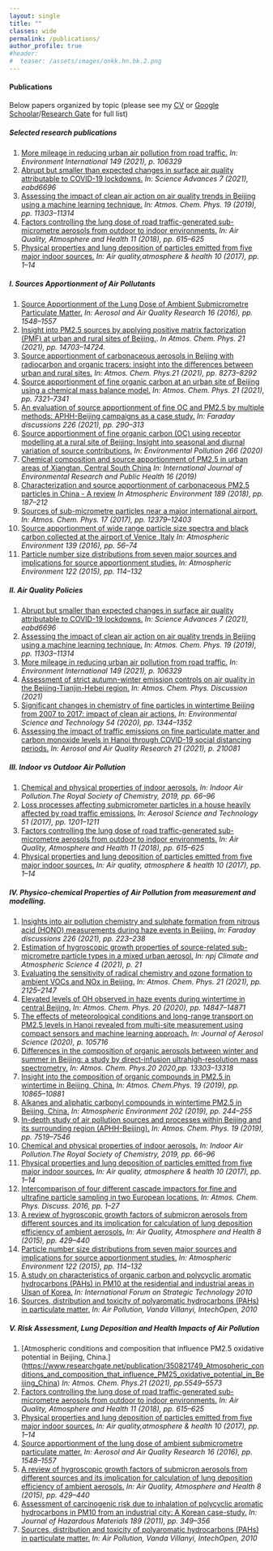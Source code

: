 ```yaml
---
layout: single
title: ""
classes: wide
permalink: /publications/
author_profile: true
#header:
#  teaser: /assets/images/onkk.hn.bk.2.png
---
```


#### Publications

Below papers organized by topic (please see my [CV](https://tuanvvu.github.io/profile/CV_tuanvu.pdf) or [Google Schoolar](https://scholar.google.com/citations?user=RMcjLFEAAAAJ&hl=en)/[Research Gate](https://www.researchgate.net/profile/Tuan-V-Vu) for full list)

##### Selected research publications

1. [More mileage in reducing urban air pollution from
road traffic.](https://www.researchgate.net/publication/349103486_More_mileage_in_reducing_urban_air_pollution_from_road_traffic) *In: Environment International 149 (2021), p. 106329*  
2. [Abrupt but smaller than expected changes in surface air quality attributable
to COVID-19 lockdowns.](https://www.researchgate.net/publication/348475570_Abrupt_but_smaller_than_expected_changes_in_surface_air_quality_attributable_to_COVID-19_lockdowns) *In: Science Advances 7 (2021), eabd6696*  
3. [Assessing the impact of clean air action on air quality trends in Beijing using a machine learning technique.](https://www.researchgate.net/publication/335670835_Assessing_the_impact_of_clean_air_action_on_air_quality_trends_in_Beijing_using_a_machine_learning_technique) *In: Atmos. Chem. Phys. 19 (2019), pp. 11303–11314*  
4. [Factors controlling the lung dose of road traffic-generated sub-micrometre aerosols from outdoor to indoor environments.](https://www.researchgate.net/publication/324884453_Factors_controlling_the_lung_dose_of_road_traffic-generated_sub-micrometre_aerosols_from_outdoor_to_indoor_environments) *In: Air Quality, Atmosphere and
Health 11 (2018), pp. 615–625*    
5. [Physical properties and lung deposition of particles emitted from five major indoor sources.](https://www.researchgate.net/publication/306525152_Physical_properties_and_lung_deposition_of_particles_emitted_from_five_major_indoor_sources) *In: Air quality,atmosphere & health 10 (2017), pp. 1–14*

##### I. Sources Apportionment of Air Pollutants

1. [Source Apportionment of the Lung Dose of Ambient Submicrometre Particulate Matter.](https://www.researchgate.net/publication/288056696_Source_Apportionment_of_the_Lung_Dose_of_Ambient_Submicrometre_Particulate_Matter) *In: Aerosol and Air Quality Research 16 (2016), pp. 1548–1557*  
2. [Insight into PM2.5 sources by applying positive matrix factorization (PMF) at urban and rural sites of Beijing.](https://www.researchgate.net/publication/355080178_Insight_into_PM25_sources_by_applying_positive_matrix_factorization_PMF_at_urban_and_rural_sites_of_Beijing). *In Atmos. Chem. Phys. 21 (2021), pp. 14703–14724.*  
3. [Source apportionment of carbonaceous aerosols in Beijing with radiocarbon and organic tracers: insight into the differences between urban and rural sites.](https://www.researchgate.net/publication/351968942_Source_apportionment_of_carbonaceous_aerosols_in_Beijing_with_radiocarbon_and_organic_tracers_Insight_into_the_differences_between_urban_and_rural_sites) *In: Atmos. Chem. Phys.21 (2021), pp. 8273–8292*  
4. [Source apportionment of fine organic carbon at an urban site of Beijing using a chemical mass balance model.](https://www.researchgate.net/publication/351526675_Source_apportionment_of_fine_organic_carbon_at_an_urban_site_of_Beijing_using_a_chemical_mass_balance_model) *In: Atmos. Chem. Phys. 21 (2021), pp. 7321–7341*
5. [An evaluation of source apportionment of fine OC and PM2.5 by multiple methods: APHH-Beijing campaigns as a case study.](https://www.researchgate.net/publication/345412710_An_evaluation_of_source_apportionment_of_fine_OC_and_PM25_by_multiple_methods_APHH-Beijing_campaigns_as_a_case_study) *In: Faraday discussions 226 (2021), pp. 290–313*  
6. [Source apportionment of fine organic carbon (OC) using receptor modelling at a rural site of Beijing: Insight into seasonal and diurnal variation of source contributions.](https://www.researchgate.net/publication/342489486_Source_apportionment_of_fine_organic_carbon_OC_using_receptor_modelling_at_a_rural_site_of_Beijing_Insight_into_seasonal_and_diurnal_variation_of_source_contributions) *In: Environmental Pollution 266 (2020)*  
7. [Chemical composition and source apportionment of PM2.5 in urban areas of Xiangtan, Central South China](https://www.researchgate.net/publication/331097533_Chemical_Composition_and_Source_Apportionment_of_PM25_in_Urban_Areas_of_Xiangtan_Central_South_China) *In: International Journal of Environmental Research and Public Health 16 (2019)*  
8. [Characterization and source apportionment of carbonaceous PM2.5 particles in China - A review](https://www.researchgate.net/publication/325849173_Characterization_and_source_apportionment_of_carbonaceous_PM_25_particles_in_China_-_A_review) *In Atmospheric Environment 189 (2018), pp. 187–212*
9. [Sources of sub-micrometre particles near a major international airport.](https://www.researchgate.net/publication/320473500_Sources_of_sub-micrometre_particles_near_a_major_international_airport) *In: Atmos. Chem. Phys. 17 (2017), pp. 12379–12403*  
10. [Source apportionment of wide range particle size spectra and black carbon collected at the airport of Venice ,Italy](https://www.researchgate.net/publication/302919340_Source_apportionment_of_wide_range_particle_size_spectra_and_black_carbon_collected_at_the_airport_of_Venice_Italy) *In: Atmospheric Environment 139 (2016), pp. 56–74*
11. [Particle number size distributions from seven major sources and implications for source apportionment studies.](https://www.researchgate.net/publication/283005730_Review_Particle_Number_size_distributions_from_seven_major_sources_and_implications_for_source_apportionment_studies) *In: Atmospheric Environment 122 (2015), pp. 114–132* 

##### II. Air Quality Policies
  
1. [Abrupt but smaller than expected changes in surface air quality attributable to COVID-19 lockdowns.](https://www.researchgate.net/publication/348475570_Abrupt_but_smaller_than_expected_changes_in_surface_air_quality_attributable_to_COVID-19_lockdowns) *In: Science Advances 7 (2021), eabd6696*  
2. [Assessing the impact of clean air action on air quality trends in Beijing using a machine learning technique.](https://www.researchgate.net/publication/335670835_Assessing_the_impact_of_clean_air_action_on_air_quality_trends_in_Beijing_using_a_machine_learning_technique) *In: Atmos. Chem. Phys. 19 (2019), pp. 11303–11314* 
3. [More mileage in reducing urban air pollution from road traffic.](https://www.researchgate.net/publication/349103486_More_mileage_in_reducing_urban_air_pollution_from_road_traffic) *In: Environment International 149 (2021), p. 106329*  
4. [Assessment of strict autumn-winter emission controls on air quality in the Beijing-Tianjin-Hebei region.](https://www.researchgate.net/publication/353645786_Assessment_of_strict_autumn-winter_emission_controls_on_air_quality_in_the_Beijing-Tianjin-Hebei_region) *In: Atmos. Chem. Phys. Discussion (2021)*  
5. [Significant changes in chemistry of fine particles in wintertime Beijing from 2007 to 2017: impact of clean air actions.](https://www.researchgate.net/publication/337546924_Significant_Changes_in_Chemistry_of_Fine_Particles_in_Wintertime_Beijing_from_2007_to_2017_Impact_of_Clean_Air_Actions) *In: Environmental Science and Technology 54 (2020), pp. 1344–1352*  
6. [Assessing the impact of traffic emissions on fine particulate matter and carbon monoxide levels in Hanoi through COVID-19 social distancing periods.](https://www.researchgate.net/publication/353487709_Assessing_the_Impact_of_Traffic_Emissions_on_Fine_Particulate_Matter_and_Carbon_Monoxide_Levels_in_Hanoi_through_COVID-19_Social_Distancing_Periods) *In:
Aerosol and Air Quality Research 21 (2021), p. 210081*

##### III. Indoor vs Outdoor Air Pollution

1. [Chemical and physical properties of indoor aerosols.](https://www.researchgate.net/publication/332959605_Chemical_and_Physical_Properties_of_Indoor_Aerosols) *In: Indoor Air Pollution.The Royal Society of Chemistry, 2019, pp. 66–96* 
2. [Loss processes affecting submicrometer particles in a house heavily affected by road traffic emissions.](https://www.researchgate.net/publication/317630596_Loss_processes_affecting_submicrometre_particles_in_a_house_heavily_affected_by_road_traffic_emissions) *In: Aerosol Science and Technology 51 (2017), pp. 1201–1211*
3. [Factors controlling the lung dose of road traffic-generated sub-micrometre aerosols from outdoor to indoor environments.](https://www.researchgate.net/publication/324884453_Factors_controlling_the_lung_dose_of_road_traffic-generated_sub-micrometre_aerosols_from_outdoor_to_indoor_environments) *In: Air Quality, Atmosphere and Health 11 (2018), pp. 615–625*  
4. [Physical properties and lung deposition of particles emitted from five major indoor sources.](https://www.researchgate.net/publication/306525152_Physical_properties_and_lung_deposition_of_particles_emitted_from_five_major_indoor_sources) *In: Air quality, atmosphere & health 10 (2017), pp. 1–14*  

##### IV. Physico-chemical Properties of Air Pollution from measurement and modelling.

1. [Insights into air pollution chemistry and sulphate formation from nitrous acid (HONO) measurements during haze events in Beijing.](https://www.researchgate.net/publication/358229654_Insights_into_air_pollution_chemistry_and_sulphate_formation_from_nitrous_acid_HONO_measurements_during_haze_events_in_Beijing) *In: Faraday discussions 226 (2021), pp. 223–238*  
2. [Estimation of hygroscopic growth properties of source-related sub-micrometre particle types in a mixed urban aerosol.](https://www.researchgate.net/publication/350387934_Estimation_of_hygroscopic_growth_properties_of_source-related_sub-micrometre_particle_types_in_a_mixed_urban_aerosol) *In: npj Climate and Atmospheric Science 4 (2021), p. 21*  
3. [Evaluating the sensitivity of radical chemistry and ozone formation to ambient VOCs and NOx in Beijing.](https://www.researchgate.net/publication/350152660_Evaluating_the_sensitivity_of_radical_chemistry_and_ozone_formation_to_ambient_VOCs_and_NOx_in_Beijing) *In: Atmos. Chem. Phys. 21 (2021), pp. 2125–2147*  
4. [Elevated levels of OH observed in haze events during wintertime in central Beijing.](https://www.researchgate.net/publication/347297969_Elevated_levels_of_OH_observed_in_haze_events_during_wintertime_in_central_Beijing) *In: Atmos. Chem. Phys. 20 (2020), pp. 14847–14871*  
5. [The effects of meteorological conditions and long-range transport on PM2.5 levels in Hanoi revealed from multi-site measurement using compact sensors and machine learning approach.](https://www.researchgate.net/publication/346870766_The_effects_of_meteorological_conditions_and_long-range_transport_on_PM25_levels_in_Hanoi_revealed_from_multi-site_measurement_using_compact_sensors_and_machine_learning_approach) *In: Journal of Aerosol Science (2020), p. 105716*
6. [Differences in the composition of organic aerosols between winter and summer in Beijing: a study by
direct-infusion ultrahigh-resolution mass spectrometry.](https://www.researchgate.net/publication/346814732_Differences_in_the_composition_of_organic_aerosols_between_winter_and_summer_in_Beijing_a_study_by_direct-infusion_ultrahigh-resolution_mass_spectrometry) *In: Atmos. Chem. Phys.20 2020,pp. 13303–13318*  
7. [Insight into the composition of organic compounds in PM2.5 in wintertime in Beijing, China.](https://www.researchgate.net/publication/335474000_Insight_into_the_composition_of_organic_compounds_C6_in_PM25_in_wintertime_in_Beijing_China) *In: Atmos. Chem.Phys. 19 (2019), pp. 10865–10881*   
8. [Alkanes and aliphatic carbonyl compounds in wintertime PM2.5 in Beijing, China.](https://www.researchgate.net/publication/330504067_Alkanes_and_Aliphatic_Carbonyl_Compounds_in_Wintertime_PM25_in_Beijing_China) *In: Atmospheric Environment 202 (2019), pp. 244–255*  
9. [In-depth study of air pollution sources and processes within Beijing and its surrounding region (APHH-Beijing).](https://www.researchgate.net/publication/333632351_Introduction_to_the_special_issue_In-depth_study_of_air_pollution_sources_and_processes_within_Beijing_and_its_surrounding_region_APHH-Beijing) *In: Atmos. Chem. Phys. 19 (2019), pp. 7519–7546*  
10. [Chemical and physical properties of indoor aerosols.](https://www.researchgate.net/publication/332959605_Chemical_and_Physical_Properties_of_Indoor_Aerosols) *In: Indoor Air Pollution.The Royal Society of Chemistry, 2019, pp. 66–96*  
11. [Physical properties and lung deposition of particles emitted from five major indoor sources.](https://www.researchgate.net/publication/306525152_Physical_properties_and_lung_deposition_of_particles_emitted_from_five_major_indoor_sources) *In: Air quality, atmosphere & health 10 (2017), pp. 1–14*  
12. [Intercomparison of four different cascade impactors for fine and ultrafine particle sampling in two European locations.](https://www.researchgate.net/publication/292188493_Intercomparison_of_four_different_cascade_impactors_for_fine_and_ultrafine_particle_sampling_in_two_European_locations) *In: Atmos. Chem. Phys. Discuss. 2016, pp. 1–27*  
13. [A review of hygroscopic growth factors of submicron aerosols from different sources and its implication for calculation of lung deposition efficiency of ambient aerosols.](https://www.researchgate.net/publication/281123111_A_review_of_hygroscopic_growth_factors_of_submicron_aerosols_from_different_sources_and_its_implication_for_calculation_of_lung_deposition_efficiency_of_ambient_aerosols) *In: Air Quality, Atmosphere and Health 8 (2015), pp. 429–440*  
14. [Particle number size distributions from seven major sources and implications for source apportionment studies.](https://www.researchgate.net/publication/283005730_Review_Particle_Number_size_distributions_from_seven_major_sources_and_implications_for_source_apportionment_studies) *In: Atmospheric Environment 122 (2015), pp. 114–132*  
15. [A study on characteristics of organic carbon and polycyclic aromatic hydrocarbons (PAHs) in PM10 at the residential and industrial areas in Ulsan of Korea.](https://www.researchgate.net/publication/251975668_A_study_on_characteristics_of_organic_carbon_and_polycyclic_aromatic_hydrocarbons_PAHs_in_PM10_at_the_residential_and_industrial_areas_in_Ulsan_of_Korea) *In: International Forum on Strategic Technology 2010*
16. [Sources, distribution and toxicity of polyaromatic hydrocarbons (PAHs) in particulate matter.](https://www.researchgate.net/publication/221909149_Sources_Distribution_and_Toxicity_of_Polyaromatic_Hydrocarbons_PAHs_in_Particulate_Matter) *In: Air Pollution, Vanda Villanyi, IntechOpen, 2010*

##### V. Risk Assessment, Lung Deposition and Health Impacts of Air Pollution

1. [Atmospheric conditions and composition that influence PM2.5 oxidative potential in
Beijing, China.] (https://www.researchgate.net/publication/350821749_Atmospheric_conditions_and_composition_that_influence_PM25_oxidative_potential_in_Beijing_China) *In: Atmos. Chem. Phys.21 (2021), pp.5549–5573*  
2. [Factors controlling the lung dose of road traffic-generated sub-micrometre aerosols from outdoor to indoor environments.](https://www.researchgate.net/publication/324884453_Factors_controlling_the_lung_dose_of_road_traffic-generated_sub-micrometre_aerosols_from_outdoor_to_indoor_environments) *In: Air Quality, Atmosphere and Health 11 (2018), pp. 615–625*  
3. [Physical properties and lung deposition of particles emitted from five major indoor sources.](https://www.researchgate.net/publication/306525152_Physical_properties_and_lung_deposition_of_particles_emitted_from_five_major_indoor_sources) *In: Air quality,atmosphere & health 10 (2017), pp. 1–14*
4. [Source apportionment of the lung dose of ambient submicrometre particulate matter.](https://www.researchgate.net/publication/288056696_Source_Apportionment_of_the_Lung_Dose_of_Ambient_Submicrometre_Particulate_Matter) *In: Aerosol and Air Quality Research 16 (2016), pp. 1548–1557*  
5. [A review of hygroscopic growth factors of submicron aerosols from different sources and its implication for calculation of lung deposition efficiency of ambient aerosols.](https://www.researchgate.net/publication/281123111_A_review_of_hygroscopic_growth_factors_of_submicron_aerosols_from_different_sources_and_its_implication_for_calculation_of_lung_deposition_efficiency_of_ambient_aerosols) *In: Air Quality, Atmosphere and Health 8 (2015), pp. 429–440*  
6. [Assessment of carcinogenic risk due to inhalation of polycyclic aromatic hydrocarbons in PM10 from an industrial city: A Korean case-study.](https://www.researchgate.net/publication/50375596_Assessment_of_carcinogenic_risk_due_to_inhalation_of_polycyclic_aromatic_hydrocarbons_in_PM10_from_an_industrial_city_A_Korean_case-study) *In: Journal of Hazardous Materials 189 (2011), pp. 349–356*
7. [Sources, distribution and toxicity of polyaromatic hydrocarbons (PAHs) in particulate matter.](https://www.researchgate.net/publication/221909149_Sources_Distribution_and_Toxicity_of_Polyaromatic_Hydrocarbons_PAHs_in_Particulate_Matter) *In: Air Pollution, Vanda Villanyi, IntechOpen, 2010* 




























